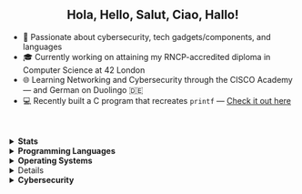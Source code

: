 <h2 align="center"> Hola, Hello, Salut, Ciao, Hallo! </h2>

<!--##############################################################################################################################################################################-->

- 🔐 Passionate about cybersecurity, tech gadgets/components, and languages<br>
- 🎓 Currently working on attaining my RNCP-accredited diploma in Computer Science at 42 London<br>
- 🌐 Learning Networking and Cybersecurity through the CISCO Academy — and German on Duolingo 🇩🇪<br>
- 💻 Recently built a C program that recreates `printf` — [Check it out here](https://github.com/aramos-gua/printf)
<br>
<br>

<!--##############################################################################################################################################################################-->

<details>
<summary><strong>Stats</strong></summary>
  <!-- Streak stat card (larger middle) -->
  <p align='center'>
  <a href="https://github.com/aramos-gua">
      <img src="https://github-readme-streak-stats.herokuapp.com?user=aramos-gua&theme=dark" width="500" />
  </a>
  <br>

  <!-- Languages used stat card -->
  <a href="https://github.com/aramos-gua">
      <img src="https://github-readme-stats.vercel.app/api/top-langs/?username=aramos-gua&layout=compact&theme=dark" width="350" />
  </a>
</p>
</details>

<!--##############################################################################################################################################################################-->

<details>
  <summary><strong>Programming Languages</strong></summary>
  <p align="center">
    <a href="https://github.com/aramos-gua">
    <code><img title="C programming" width="5%" src="https://skillicons.dev/icons?i=c"></code>
    </a>
  </p>
</details>

<details>
  <summary><strong>Operating Systems</strong></summary>
  <p align="center">
    <a href="https://github.com/aramos-gua">
    <code><img title="Windows" width="5%" src="https://skillicons.dev/icons?i=windows"></code>
    <code><img title="MacOS" width="5%" src="https://raw.githubusercontent.com/EgoistDeveloper/operating-system-logos/master/src/48x48/MAC.png"></code>
    <code><img title="Android" width="5%" src="https://raw.githubusercontent.com/EgoistDeveloper/operating-system-logos/master/src/48x48/AND.png"></code>
    <code><img title="Linux" width="5%" src="https://skillicons.dev/icons?i=linux"></code>
    <a>  
</p>
</details>

<details>
  <summary><strong>Text Editors & IDEs</strong></summary>
  <p align="center">
    <a href="https://github.com/aramos-gua">
    <code><img title="Vim" width="5%" src="https://skillicons.dev/icons?i=vim"></code>
    <code><img title="NeoVim" width="5%" src="https://skillicons.dev/icons?i=neovim"></code>
    <code><img title="Arduino" width="5%" src="https://skillicons.dev/icons?i=arduino"></code>
    <code><img title="VSCode" width="5%" src="https://skillicons.dev/icons?i=vscode"></code>
    </a>
  </p>
</details>

<details>
  <summary><strong>Cybersecurity</strong></summary>
  <p align="center">
    <a href="https://github.com/aramos-gua">
    <code><img title="Kali Linux" width="5%" src="./cyber_logos/kali.png"></code>
    <code><img title="nmap" width="5%" src="./cyber_logos/nmap.png"></code>
    <img title="Maltego" width="5%" src="./cyber_logos/maltego.png">
    <img title="Tor" width="5%" src="./cyber_logos/tor.png">
    <img title="Metasploit" width="5%" src="./cyber_logos/metasploit.png">
    <img title="Bash" width="5%" src="./cyber_logos/bash.png">
    </a>
  </p>
</details>
